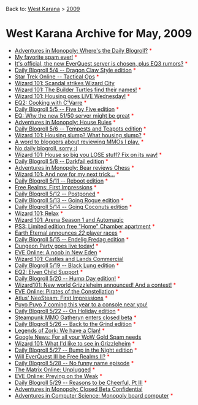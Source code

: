Back to: [West Karana](/posts/westkarana.md) > [2009](/posts/2009/westkarana.md)
# West Karana Archive for May, 2009

* [Adventures in Monopoly: Where's the Daily Blogroll?](3409.md) <span style="color:red;">*</span>
* [My favorite spam ever!](3410.md) <span style="color:red;">*</span>
* [It's official, the new EverQuest server is chosen, plus EQ3 rumors?](3412.md) <span style="color:red;">*</span>
* [Daily Blogroll 5/4 -- Dragon Claw Style edition](3415.md) <span style="color:red;">*</span>
* [Star Trek Online -- Tactical Ops](3418.md) <span style="color:red;">*</span>
* [Wizard 101: Scandal strikes Wizard City](3421.md) <span style="color:red;"></span>
* [Wizard 101: The Builder Turtles find their names!](3427.md) <span style="color:red;">*</span>
* [Wizard 101: Housing goes LIVE Wednesday!](3443.md) <span style="color:red;">*</span>
* [EQ2: Cooking with C'Varre](3432.md) <span style="color:red;">*</span>
* [Daily Blogroll 5/5 -- Five by Five edition](3437.md) <span style="color:red;">*</span>
* [EQ: Why the new 51/50 server might be great](3439.md) <span style="color:red;">*</span>
* [Adventures in Monopoly: House Rules](3446.md) <span style="color:red;">*</span>
* [Daily Blogroll 5/6 -- Tempests and Teapots edition](3450.md) <span style="color:red;">*</span>
* [Wizard 101: Housing slump? What housing slump?](3454.md) <span style="color:red;">*</span>
* [A word to bloggers about reviewing MMOs I play.](3462.md) <span style="color:red;">*</span>
* [No daily blogroll, sorry :(](3465.md) <span style="color:red;"></span>
* [Wizard 101: House so big you LOSE stuff? Fix on its way!](3466.md) <span style="color:red;">*</span>
* [Daily Blogroll 5/8 -- Darkfail edition](3468.md) <span style="color:red;">*</span>
* [Adventures in Monopoly: Bear reviews Chess](3471.md) <span style="color:red;">*</span>
* [Wizard 101: And now for my next trick...](3474.md) <span style="color:red;">*</span>
* [Daily Blogroll 5/11 -- Reboot edition](3480.md) <span style="color:red;">*</span>
* [Free Realms: First Impressions](3483.md) <span style="color:red;">*</span>
* [Daily Blogroll 5/12 -- Postponed](3487.md) <span style="color:red;">*</span>
* [Daily Blogroll 5/13 -- Going Rogue edition](3489.md) <span style="color:red;">*</span>
* [Daily Blogroll 5/14 -- Going Coconuts edition](3492.md) <span style="color:red;">*</span>
* [Wizard 101: Relax](3495.md) <span style="color:red;">*</span>
* [Wizard 101: Arena Season 1 and Automagic](3500.md) <span style="color:red;"></span>
* [PS3: Limited edition free "Home" Chamber apartment](3511.md) <span style="color:red;">*</span>
* [Earth Eternal announces *22* player races](3513.md) <span style="color:red;">*</span>
* [Daily Blogroll 5/15 -- Endelig Fredag edition](3518.md) <span style="color:red;">*</span>
* [Dungeon Party goes live today!](3521.md) <span style="color:red;">*</span>
* [EVE Online: A noob in New Eden](3524.md) <span style="color:red;">*</span>
* [Wizard 101: Castles and Lands Commercial](3529.md) <span style="color:red;"></span>
* [Daily Blogroll 5/19 -- Black Lung edition](3534.md) <span style="color:red;">*</span>
* [EQ2: Elven Child Support](3538.md) <span style="color:red;">*</span>
* [Daily Blogroll 5/20 -- Hump Day edition!](3541.md) <span style="color:red;">*</span>
* [Wizard101: New world Grizzleheim announced! And a contest!](3544.md) <span style="color:red;">*</span>
* [EVE Online: Pirates of the Constellation](3547.md) <span style="color:red;">*</span>
* [Atlus' NeoSteam: First Impressions](3550.md) <span style="color:red;">*</span>
* [Puyo Puyo 7 coming this year to a console near you!](3554.md) <span style="color:red;"></span>
* [Daily Blogroll 5/22 -- On Holiday edition](3557.md) <span style="color:red;">*</span>
* [Steampunk MMO Gatheryn enters closed beta](3560.md) <span style="color:red;">*</span>
* [Daily Blogroll 5/26 -- Back to the Grind edition](3564.md) <span style="color:red;">*</span>
* [Legends of Zork: We have a Clan!](3567.md) <span style="color:red;">*</span>
* [Google News: For all your WoW Gold Spam needs](3570.md) <span style="color:red;"></span>
* [Wizard 101: What I'd like to see in Grizzleheim](3573.md) <span style="color:red;">*</span>
* [Daily Blogroll 5/27 -- Bump in the Night edition](3578.md) <span style="color:red;">*</span>
* [Will EverQuest III be Free Realms II?](3581.md) <span style="color:red;">*</span>
* [Daily Blogroll 5/28 -- No funny name episode](3584.md) <span style="color:red;">*</span>
* [The Matrix Online: Unplugged](3587.md) <span style="color:red;">*</span>
* [EVE Online: Preying on the Weak](3590.md) <span style="color:red;">*</span>
* [Daily Blogroll 5/29 -- Reasons to be Cheerful, Pt III](3593.md) <span style="color:red;">*</span>
* [Adventures in Monopoly: Closed Beta Confidential](3596.md) <span style="color:red;"></span>
* [Adventures in Computer Science: Monopoly board computer](3599.md) <span style="color:red;">*</span>

